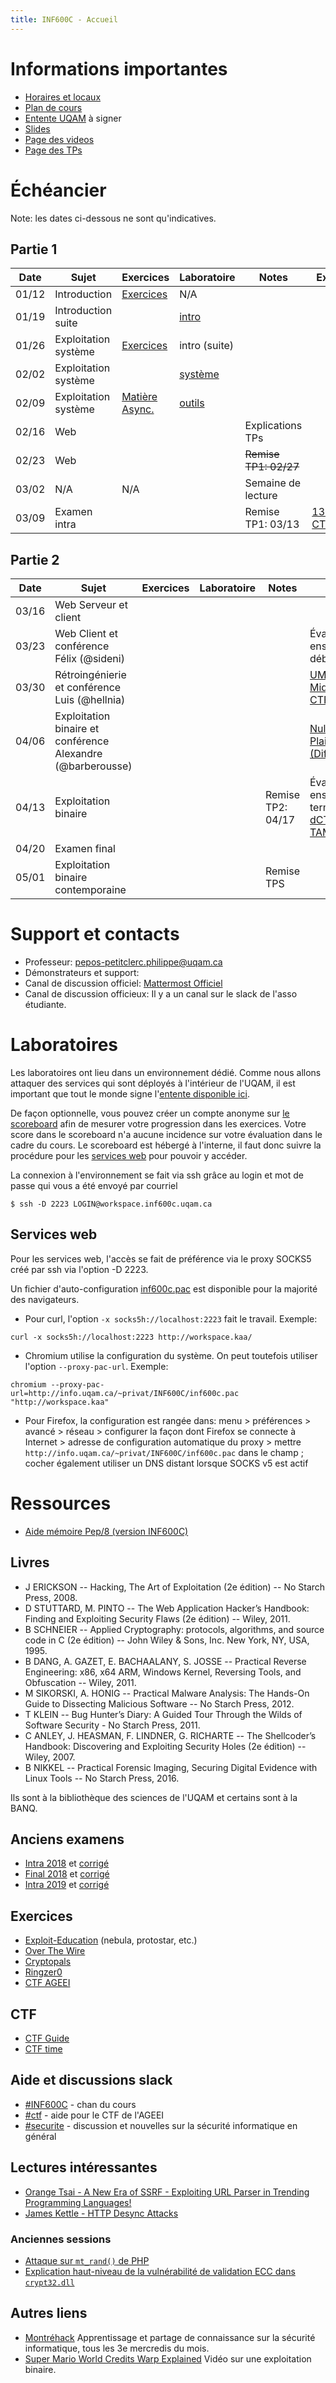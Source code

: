 ```yaml
---
title: INF600C - Accueil
---
```


# Informations importantes

* [Horaires et locaux](http://www.etudier.uqam.ca/cours?sigle=INF600C#Horaire)
* [Plan de cours](http://info.uqam.ca/plan_cours/Hiver%202022/INF600C.html)
* [Entente UQAM](https://info.uqam.ca/~privat/INF600C/EntenteUQAM.pdf) à signer
* [Slides](https://github.com/ppepos/inf600c/tree/master/pres)
* [Page des videos](videos.md)
* [Page des TPs](tps.md)

# Échéancier

Note: les dates ci-dessous ne sont qu'indicatives.

## Partie 1

| Date  | Sujet                | Exercices                               | Laboratoire                   | Notes                 | Extras                                  |
|-------|----------------------|-----------------------------------------|-------------------------------|-----------------------|-----------------------------------------|
| 01/12 | Introduction         | [Exercices](cours/intro.md)             | N/A                           |                       |                                         |
| 01/19 | Introduction suite   |                                         | [intro](labs/01-intro.md)     |                       |                                         |
| 01/26 | Exploitation système | [Exercices](cours/systeme.md)           | intro (suite)                 |                       |                                         |
| 02/02 | Exploitation système |                                         | [système](labs/02-systeme.md) |                       |                                         |
| 02/09 | Exploitation système | [Matière Async.](cours/systeme_next.md) | [outils](outils.md)           |                       |                                         |
| 02/16 | Web                  |                                         |                               | Explications TPs      |                                         |
| 02/23 | Web                  |                                         |                               | ~~Remise TP1: 02/27~~ |                                         |
| 03/02 | N/A                  | N/A                                     |                               | Semaine de lecture    |                                         |
| 03/09 | Examen intra         |                                         |                               | Remise TP1: 03/13     | [1337UP CTF](https://ctf.intigriti.io/) |

## Partie 2

| Date  | Sujet                                                       | Exercices | Laboratoire | Notes             | Extras                                                                                                                       |
|-------|-------------------------------------------------------------|-----------|-------------|-------------------|------------------------------------------------------------------------------------------------------------------------------|
| 03/16 | Web Serveur et client                                       |           |             |                   |                                                                                                                              |
| 03/23 | Web Client et conférence Félix (@sideni)                    |           |             |                   | Évaluation des enseignements débute le 28                                                                                    |
| 03/30 | Rétroingénierie et conférence Luis (@hellnia)               |           |             |                   | [UMass CTF](https://ctftime.org/event/1561), [Midnight Sun CTF](https://ctftime.org/event/1474)                              |
| 04/06 | Exploitation binaire et conférence Alexandre (@barberousse) |           |             |                   | [Nullcon CTF](https://nullcon.net/berlin-2022/ctf/), [PlaidCTF (Difficile)](https://plaidctf.com/)                           |
| 04/13 | Exploitation binaire                                        |           |             | Remise TP2: 04/17 | Évaluation des enseignements termine le 10, [dCTF](https://dragonsec.si/en/dctf), [TAMUctf](https://ctftime.org/event/15570) |
| 04/20 | Examen final                                                |           |             |                   |                                                                                                                              |
| 05/01 | Exploitation binaire contemporaine                          |           |             | Remise TPS        |                                                                                                                              |

<!--

| Date  | Sujet                        | Laboratoire | Notes          | Extras                                          |
|-------|------------------------------|-------------|----------------|-------------------------------------------------|
| 03/24 | Rétro-ingénierie ([Exercices](cours/rev.md)) |             |                | VolgaCTF (27 mars)                              |
| 03/31 | Rétro-ingénierie suite + Exploitation binaire ([Exercices](cours/pwn.md)) |             |                | [ångstromCTF (2-7 Avril)](https://angstromctf.com/)|
| 04/07 | Exploitation binaire ([Exercices](cours/pwn2.md)) |             |                | Midnight Sun CTF (9 avr)                        |
| 04/14 | Contre-mesures modernes ([Exercices](cours/rop.md)) |             |                | PlaidCTF (16 avr)                               |
| 04/21 | Contre-mesures modernes      |             |                | Montréhack (20 avr 19h)                         |
| 04/28 | Exploitation binaire moderne |             |                |                                                 |
| 05/05 | Examen final                 |             |                | Northsec (20-28 mai)                            |

-->

# Support et contacts

* Professeur: <pepos-petitclerc.philippe@uqam.ca>
* Démonstrateurs et support: 
* Canal de discussion officiel: [Mattermost Officiel](https://mattermost.info.uqam.ca/forum/channels/inf600c)
* Canal de discussion officieux: Il y a un canal sur le slack de l'asso étudiante.

# Laboratoires

Les laboratoires ont lieu dans un environnement dédié. Comme nous allons attaquer des services qui sont déployés à l'intérieur de l'UQAM, il est important que tout le monde signe l'[entente disponible ici](https://info.uqam.ca/~privat/INF600C/EntenteUQAM.pdf).

De façon optionnelle, vous pouvez créer un compte anonyme sur [le scoreboard](http://scoreboard.kaa/) afin de mesurer votre progression dans les exercices. Votre score dans le scoreboard n'a aucune incidence sur votre évaluation dans le cadre du cours. Le scoreboard est hébergé à l'interne, il faut donc suivre la procédure pour les [services web](#Services-web) pour pouvoir y accéder.

La connexion à l'environnement se fait via ssh grâce au login et mot de passe qui vous a été envoyé par courriel

~~~
$ ssh -D 2223 LOGIN@workspace.inf600c.uqam.ca
~~~

## Services web

Pour les services web, l'accès se fait de préférence via le proxy SOCKS5 créé par ssh via l'option -D 2223.

Un fichier d'auto-configuration [inf600c.pac](http://info.uqam.ca/~privat/INF600C/inf600c.pac) est disponible pour la majorité des navigateurs.

* Pour curl, l'option `-x socks5h://localhost:2223` fait le travail.
  Exemple:

~~~
curl -x socks5h://localhost:2223 http://workspace.kaa/
~~~

* Chromium utilise la configuration du système. On peut toutefois utiliser l'option `--proxy-pac-url`.
  Exemple:

~~~
chromium --proxy-pac-url=http://info.uqam.ca/~privat/INF600C/inf600c.pac "http://workspace.kaa"
~~~

* Pour Firefox, la configuration est rangée dans: menu > préférences > avancé > réseau > configurer la façon dont Firefox se connecte à Internet > adresse de configuration automatique du proxy > mettre `http://info.uqam.ca/~privat/INF600C/inf600c.pac` dans le champ ; cocher également utiliser un DNS distant lorsque SOCKS v5 est actif

<!--

### Configuration de Burp

Le logiciel [Burp](https://portswigger.net/burp/communitydownload) peut être utile pour la partie Web. Ce [document](https://uqam-my.sharepoint.com/:b:/g/personal/cote_cyr_alexandre_uqam_ca/EXYnhHzaGYpAooX7f4yv1wUBtCooEjnIWWU8GiUE5SkADQ?e=nsKBrM) vous explique comment le configurer avec le proxy du cours.

-->

# Ressources

* [Aide mémoire Pep/8 (version INF600C)](https://info.uqam.ca/~privat/INF600C/aide-pep8.pdf)

## Livres

* J ERICKSON -- Hacking, The Art of Exploitation (2e édition) -- No Starch Press, 2008.
* D STUTTARD, M. PINTO -- The Web Application Hacker’s Handbook: Finding and Exploiting Security Flaws (2e édition) -- Wiley, 2011.
* B SCHNEIER -- Applied Cryptography: protocols, algorithms, and source code in C (2e édition) -- John Wiley & Sons, Inc. New York, NY, USA, 1995.
* B DANG, A. GAZET, E. BACHAALANY, S. JOSSE -- Practical Reverse Engineering: x86, x64 ARM, Windows Kernel, Reversing Tools, and Obfuscation -- Wiley, 2011.
* M SIKORSKI, A. HONIG -- Practical Malware Analysis: The Hands-On Guide to Dissecting Malicious Software -- No Starch Press, 2012.
* T KLEIN -- Bug Hunter’s Diary: A Guided Tour Through the Wilds of Software Security  - No Starch Press, 2011.
* C ANLEY, J. HEASMAN, F. LINDNER, G. RICHARTE -- The Shellcoder’s Handbook: Discovering and Exploiting Security Holes (2e édition) -- Wiley, 2007.
* B NIKKEL -- Practical Forensic Imaging, Securing Digital Evidence with Linux Tools --
 No Starch​ ​Press,​ ​2016.

Ils sont à la bibliothèque des sciences de l'UQAM et certains sont à la BANQ.

## Anciens examens

* [Intra 2018](exam/INF600C-181-intra-sujet.pdf) et [corrigé](exam/INF600C-181-intra-corrige.pdf)
* [Final 2018](exam/INF600C-181-final-sujet.pdf) et [corrigé](exam/INF600C-181-final-corrige.pdf)
* [Intra 2019](exam/INF600C-191-intra-sujet.pdf) et [corrigé](exam/INF600C-191-intra-corrige.pdf)

## Exercices

* [Exploit-Education](https://exploit.education/) (nebula, protostar, etc.)
* [Over The Wire](http://overthewire.org)
* [Cryptopals](http://cryptopals.com/)
* [Ringzer0](https://ringzer0team.com/)
* [CTF AGEEI](https://ctf.ageei.uqam.ca/)

## CTF

* [CTF Guide](https://trailofbits.github.io/ctf/)
* [CTF time](http://ctftime.org)

## Aide et discussions slack

* [#INF600C](https://ageei-uqam.slack.com/messages/inf600c/) - chan du cours
* [#ctf](https://ageei-uqam.slack.com/messages/ctf/) - aide pour le CTF de l'AGEEI
* [#securite](https://ageei-uqam.slack.com/messages/securite/) - discussion et nouvelles sur la sécurité informatique en général

## Lectures intéressantes

* [Orange Tsai - A New Era of SSRF - Exploiting URL Parser in Trending Programming Languages!](https://www.youtube.com/watch?v=voTHFdL9S2k)
* [James Kettle - HTTP Desync Attacks](https://portswigger.net/research/http-desync-attacks-request-smuggling-reborn)

### Anciennes sessions

* [Attaque sur `mt_rand()` de PHP](https://www.ambionics.io/blog/php-mt-rand-prediction)
* [Explication haut-niveau de la vulnérabilité de validation ECC dans `crypt32.dll`](https://medium.com/zengo/win10-crypto-vulnerability-cheating-in-elliptic-curve-billiards-2-69b45f2dcab6)

## Autres liens

* [Montréhack](https://montrehack.ca/) Apprentissage et partage de connaissance sur la sécurité informatique, tous les 3e mercredis du mois.
* [Super Mario World Credits Warp Explained](https://www.youtube.com/watch?v=vAHXK2wut_I) Vidéo sur une exploitation binaire.
